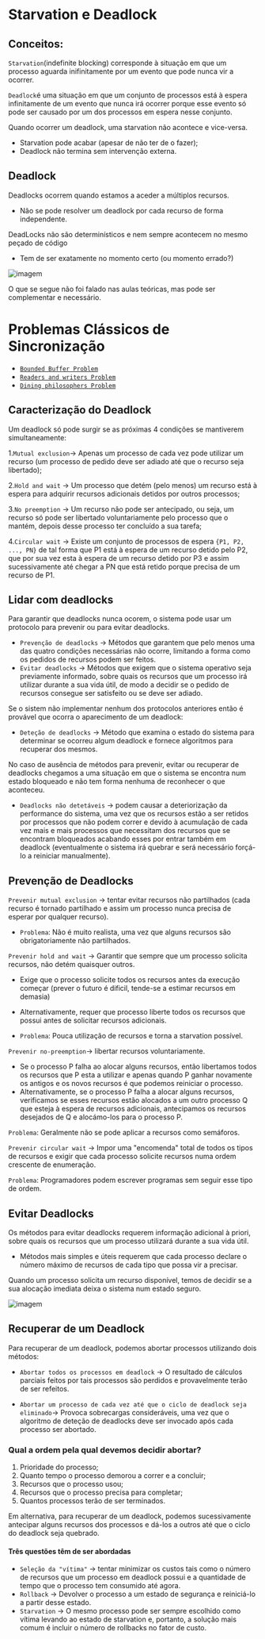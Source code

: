 # Starvation e Deadlock

## Conceitos:

`Starvation`(indefinite blocking) corresponde à situação em que um processo aguarda inifinitamente por um evento que pode nunca vir a ocorrer.

`Deadlock`é uma situação em que um conjunto de processos está à espera infinitamente de um evento que nunca irá ocorrer porque esse evento só pode ser causado por um dos processos em espera nesse conjunto.

Quando ocorrer um deadlock, uma starvation não acontece e vice-versa.
  - Starvation pode acabar (apesar de não ter de o fazer);
  - Deadlock não termina sem intervenção externa.


## Deadlock

Deadlocks ocorrem quando estamos a aceder a múltiplos recursos.
  - Não se pode resolver um deadlock por cada recurso de forma independente.

DeadLocks não são determinísticos e nem sempre acontecem no mesmo peçado de código
  - Tem de ser exatamente no momento certo (ou momento errado?)
  
  ![imagem](https://user-images.githubusercontent.com/62023102/119237446-be47c480-bb34-11eb-922f-16ae37c2202a.png)

O que se segue não foi falado nas aulas teóricas, mas pode ser complementar e necessário.

# Problemas Clássicos de Sincronização 

 - [`Bounded Buffer Problem`](https://www.tutorialspoint.com/producer-consumer-problem-using-semaphores)
 - [`Readers and writers Problem`](https://www.tutorialspoint.com/readers-writers-problem)
 - [`Dining philosophers Problem`](https://www.tutorialspoint.com/dining-philosophers-problem-dpp)

## Caracterização do Deadlock

Um deadlock só pode surgir se as próximas 4 condições se mantiverem simultaneamente:

  1.`Mutual exclusion`-> Apenas um processo de cada vez pode utilizar um recurso (um processo de pedido deve ser adiado até que o recurso seja libertado);
  
  2.`Hold and wait` -> Um processo que detém (pelo menos) um recurso está à espera para adquirir recursos adicionais detidos por outros processos;
  
  3.`No preemption` -> Um recurso não pode ser antecipado, ou seja, um recurso só pode ser libertado voluntariamente pelo processo que o mantém, depois desse processo ter concluído a sua tarefa;
  
  4.`Circular wait` -> Existe um conjunto de processos de espera ``{P1, P2, ..., PN}`` de tal forma que P1 está à espera de um recurso detido pelo P2, que por sua vez esta à espera de um recurso detido por P3 e assim sucessivamente até chegar a PN que está retido porque precisa de um recurso de P1.

## Lidar com deadlocks

Para garantir que deadlocks nunca ocorem, o sistema pode usar um protocolo para prevenir ou para evitar deadlocks.

  - `Prevenção de deadlocks` -> Métodos que garantem que pelo menos uma das quatro condições necessárias não ocorre, limitando a forma como os pedidos de recursos podem ser feitos.
  - `Evitar deadlocks` -> Métodos que exigem que o sistema operativo seja previamente informado, sobre quais os recursos que um processo irá utilizar durante a sua vida útil, de modo a decidir se o pedido de recursos consegue ser satisfeito ou se deve ser adiado.

Se o sistem não implementar nenhum dos protocolos anteriores então é provável que ocorra o aparecimento de um deadlock:

  - `Deteção de deadlocks` -> Método que examina o estado do sistema para determinar se ocorreu algum deadlock e fornece algoritmos para recuperar dos mesmos.

No caso de ausência de métodos para prevenir, evitar ou recuperar de deadlocks chegamos a uma situação em que o sistema se encontra num estado bloqueado e não tem forma nenhuma de reconhecer o que aconteceu.

- `Deadlocks não detetáveis` -> podem causar a deteriorização da performance do sistema, uma vez que os recursos estão a ser retidos por processos que não podem correr e devido à acumulação de cada vez mais e mais processos que necessitam dos recursos que se encontram bloqueados acabando esses por entrar também em deadlock (eventualmente o sistema irá quebrar e será necessário forçá-lo a reiniciar manualmente).

## Prevenção de Deadlocks

`Prevenir mutual exclusion` -> tentar evitar recursos não partilhados (cada recurso é tornado partilhado e assim um processo nunca precisa de esperar por qualquer recurso).

- `Problema`: Não é muito realista, uma vez que alguns recursos são obrigatoriamente não partilhados.

`Prevenir hold and wait` -> Garantir que sempre que um processo solicita recursos, não detém quaisquer outros.

  - Exige que o processo solicite todos os recursos antes da execução começar (prever o futuro é dificil, tende-se a estimar recursos em demasia)
  - Alternativamente, requer que processo liberte todos os recursos que possui antes de solicitar recursos adicionais.

 - `Problema`: Pouca utilização de recursos e torna a starvation possível.

`Prevenir no-preemption`-> libertar recursos voluntariamente.

- Se o processo P falha ao alocar alguns recursos, então libertamos todos os recursos que P esta a utilizar e apenas quando P ganhar novamente os antigos e os novos recursos é que podemos reiniciar o processo.
- Alternativamente,  se o processo P falha a alocar alguns recursos, verificamos se esses recursos estão alocados a um outro processo Q que esteja à espera de recursos adicionais, antecipamos os recursos desejados de Q e alocámo-los para o processo P.

`Problema`: Geralmente não se pode aplicar a recursos como semáforos.

`Prevenir circular wait` -> Impor uma "encomenda" total de todos os tipos de recursos e exigir que cada processo solicite recursos numa ordem crescente de enumeração.

`Problema`: Programadores podem escrever programas sem seguir esse tipo de ordem.

## Evitar Deadlocks

Os métodos para evitar deadlocks requerem informação adicional à priori, sobre quais os recursos que um processo utilizará durante a sua vida útil.

  - Métodos mais simples e úteis requerem que cada processo declare o número máximo de recursos de cada tipo que possa vir a precisar.

Quando um processo solicita um recurso disponível, temos de decidir se a sua alocação imediata deixa o sistema num estado seguro.

![imagem](https://user-images.githubusercontent.com/62023102/119239317-38317b00-bb40-11eb-988b-42e9c9a10a4b.png)


## Recuperar de um Deadlock

Para recuperar de um deadlock, podemos abortar processos utilizando dois métodos:

- `Abortar todos os processos em deadlock` -> O resultado de cálculos parciais feitos por tais processos são perdidos e provavelmente terão de ser refeitos.

- `Abortar um processo de cada vez até que o ciclo de deadlock seja eliminado`-> Provoca sobrecargas consideráveis, uma vez que o algoritmo de deteção de deadlocks deve ser invocado após cada processo ser abortado.

### Qual a ordem pela qual devemos decidir abortar?

 1. Prioridade do processo;
 2. Quanto tempo o processo demorou a correr e a concluir;
 3. Recursos que o processo usou;
 4. Recursos que o processo precisa para completar;
 5. Quantos processos terão de ser terminados.
 
 Em alternativa, para recuperar de um deadlock, podemos sucessivamente antecipar alguns recursos dos processos e dá-los a outros até que o ciclo do deadlock seja quebrado.
 
#### Três questões têm de ser abordadas

- `Seleção da "vítima"` -> tentar minimizar os custos tais como o número de recursos que um processo em deadlock possui e a quantidade de tempo que o processo tem consumido até agora.
- `Rollback` -> Devolver o processo a um estado de segurança e reiniciá-lo a partir desse estado. 
- `Starvation` -> O mesmo processo pode ser sempre escolhido como vítima levando ao estado de starvation e, portanto, a solução mais comum é incluir o número de rollbacks no fator de custo.
 

